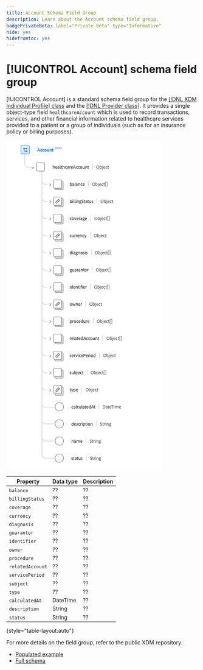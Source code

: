 ```yaml
---
title: Account Schema Field Group
description: Learn about the Account schema field group.
badgePrivateBeta: label="Private Beta" type="Informative"
hide: yes
hidefromtoc: yes
---
```

# [!UICONTROL Account] schema field group

[!UICONTROL Account] is a standard schema field group for the [[!DNL XDM Individual Profile] class](../../classes/individual-profile.md) and the [[!DNL Provider class]](../../classes/provider.md). It provides a single object-type field `healthcareAccount` which is used to record transactions, services, and other financial information related to healthcare services provided to a patient or a group of individuals (such as for an insurance policy or billing purposes).

![Field group structure](../../images/field-groups/account.png)

| Property | Data type | Description |
| --- | --- | --- |
| `balance` | ?? | ?? |
| `billingStatus`| ?? | ?? |
| `coverage` | ?? | ?? |
| `currency` | ?? | ??|
| `diagnosis` | ?? | ?? |
| `guarantor` | ?? | ?? |
| `identifier` | ?? | ?? |
| `owner` | ?? | ?? |
| `procedure` | ?? | ?? |
| `relatedAccount` | ?? | ?? |
| `servicePeriod` | ?? | ?? |
| `subject` | ?? | ?? |
| `type` | ?? | ?? |
| `calculatedAt` | DateTime | ?? |
| `description` | String | ?? |
| `status` | String | ?? |

{style="table-layout:auto"}

For more details on the field group, refer to the public XDM repository:

* [Populated example](https://github.com/adobe/xdm/blob/master/extensions/industry/healthcare/fhir/fieldgroups/account.example.1.json)
* [Full schema](https://github.com/adobe/xdm/blob/master/extensions/industry/healthcare/fhir/fieldgroups/account.schema.json)
